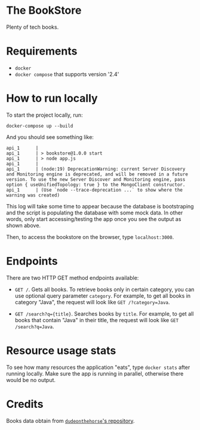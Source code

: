 # The BookStore

Plenty of tech books.

# Requirements

- `docker`
- `docker compose` that supports version '2.4'

# How to run locally

To start the project locally, run:

```
docker-compose up --build
```

And you should see something like:

```
api_1      | 
api_1      | > bookstore@1.0.0 start
api_1      | > node app.js
api_1      | 
api_1      | (node:19) DeprecationWarning: current Server Discovery and Monitoring engine is deprecated, and will be removed in a future version. To use the new Server Discover and Monitoring engine, pass option { useUnifiedTopology: true } to the MongoClient constructor.
api_1      | (Use `node --trace-deprecation ...` to show where the warning was created)
```

This log will take some time to appear because the database is bootstraping and
the script is populating the database with some mock data. In other words, only
start accessing/testing the app once you see the output as shown above.

Then, to access the bookstore on the browser, type `localhost:3000`.

# Endpoints

There are two HTTP GET method endpoints available:

- `GET /`. Gets all books. To retrieve books only in certain category, you can
  use optional query parameter `category`. For example, to get all books in
  category "Java", the request will look like `GET /?category=Java`.

- `GET /search?q={title}`. Searches books by `title`. For example, to get all books
  that contain "Java" in their title, the request will look like `GET
  /search?q=Java`.

# Resource usage stats

To see how many resources the application "eats", type `docker stats`
after running locally. Make sure the app is running in parallel,
otherwise there would be no output.

# Credits

Books data obtain from [`dudeonthehorse`'s repository](https://github.com/dudeonthehorse/datasets).
